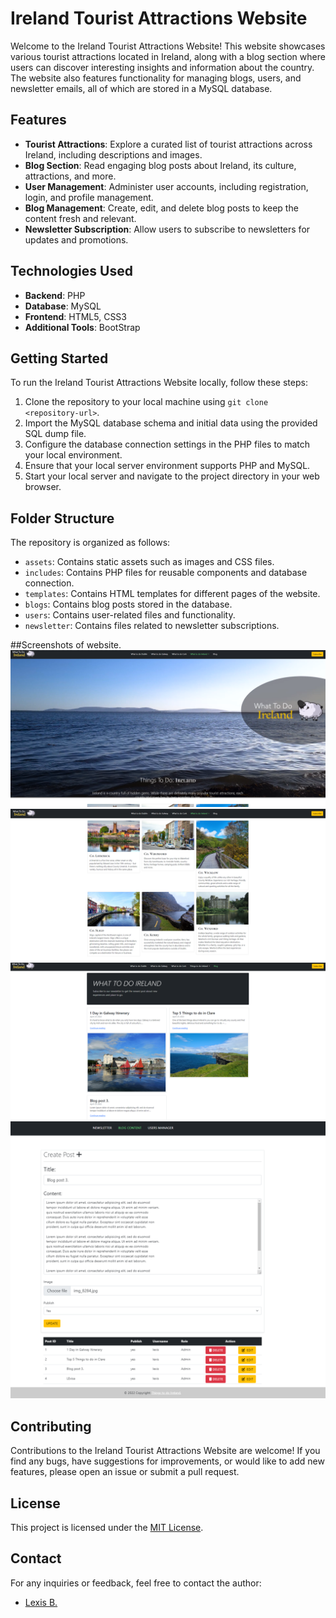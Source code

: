 # Ireland Tourist Attractions Website

Welcome to the Ireland Tourist Attractions Website! This website showcases various tourist attractions located in Ireland, along with a blog section where users can discover interesting insights and information about the country. The website also features functionality for managing blogs, users, and newsletter emails, all of which are stored in a MySQL database.

## Features

- **Tourist Attractions**: Explore a curated list of tourist attractions across Ireland, including descriptions and images.
- **Blog Section**: Read engaging blog posts about Ireland, its culture, attractions, and more.
- **User Management**: Administer user accounts, including registration, login, and profile management.
- **Blog Management**: Create, edit, and delete blog posts to keep the content fresh and relevant.
- **Newsletter Subscription**: Allow users to subscribe to newsletters for updates and promotions.

## Technologies Used

- **Backend**: PHP
- **Database**: MySQL
- **Frontend**: HTML5, CSS3
- **Additional Tools**: BootStrap

## Getting Started

To run the Ireland Tourist Attractions Website locally, follow these steps:

1. Clone the repository to your local machine using `git clone <repository-url>`.
2. Import the MySQL database schema and initial data using the provided SQL dump file.
3. Configure the database connection settings in the PHP files to match your local environment.
4. Ensure that your local server environment supports PHP and MySQL.
5. Start your local server and navigate to the project directory in your web browser.

## Folder Structure

The repository is organized as follows:

- `assets`: Contains static assets such as images and CSS files.
- `includes`: Contains PHP files for reusable components and database connection.
- `templates`: Contains HTML templates for different pages of the website.
- `blogs`: Contains blog posts stored in the database.
- `users`: Contains user-related files and functionality.
- `newsletter`: Contains files related to newsletter subscriptions.

##Screenshots of website.
![Home Page](/website_screenshots/home_page.png)
![Attractions page](/website_screenshots/attractions.png)
![Blog Page](/website_screenshots/blog.png)
![Blog Editor page](/website_screenshots/blog_editor.png)

## Contributing

Contributions to the Ireland Tourist Attractions Website are welcome! If you find any bugs, have suggestions for improvements, or would like to add new features, please open an issue or submit a pull request.

## License

This project is licensed under the [MIT License](LICENSE).

## Contact

For any inquiries or feedback, feel free to contact the author:
- [Lexis B.](mailto:lexis_maxwell@hotmail.com)

